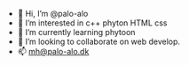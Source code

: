 - 👋 Hi, I’m @palo-alo
- 👀 I’m interested in c++ phyton HTML css
- 🌱 I’m currently learning phytoon
- 💞️ I’m looking to collaborate on web develop.
- 📫 mh@palo-alo.dk
